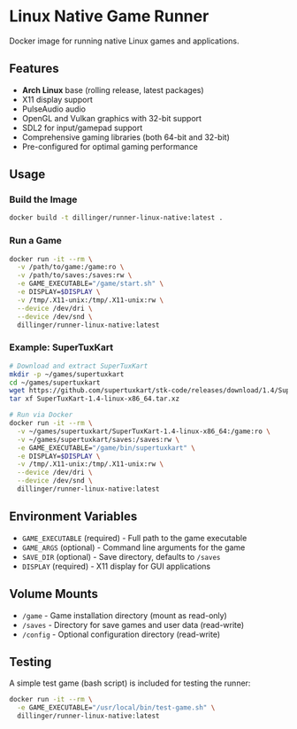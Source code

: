 # Linux Native Game Runner

Docker image for running native Linux games and applications.

## Features

- **Arch Linux** base (rolling release, latest packages)
- X11 display support
- PulseAudio audio
- OpenGL and Vulkan graphics with 32-bit support
- SDL2 for input/gamepad support
- Comprehensive gaming libraries (both 64-bit and 32-bit)
- Pre-configured for optimal gaming performance

## Usage

### Build the Image

```bash
docker build -t dillinger/runner-linux-native:latest .
```

### Run a Game

```bash
docker run -it --rm \
  -v /path/to/game:/game:ro \
  -v /path/to/saves:/saves:rw \
  -e GAME_EXECUTABLE="/game/start.sh" \
  -e DISPLAY=$DISPLAY \
  -v /tmp/.X11-unix:/tmp/.X11-unix:rw \
  --device /dev/dri \
  --device /dev/snd \
  dillinger/runner-linux-native:latest
```

### Example: SuperTuxKart

```bash
# Download and extract SuperTuxKart
mkdir -p ~/games/supertuxkart
cd ~/games/supertuxkart
wget https://github.com/supertuxkart/stk-code/releases/download/1.4/SuperTuxKart-1.4-linux-x86_64.tar.xz
tar xf SuperTuxKart-1.4-linux-x86_64.tar.xz

# Run via Docker
docker run -it --rm \
  -v ~/games/supertuxkart/SuperTuxKart-1.4-linux-x86_64:/game:ro \
  -v ~/games/supertuxkart/saves:/saves:rw \
  -e GAME_EXECUTABLE="/game/bin/supertuxkart" \
  -e DISPLAY=$DISPLAY \
  -v /tmp/.X11-unix:/tmp/.X11-unix:rw \
  --device /dev/dri \
  --device /dev/snd \
  dillinger/runner-linux-native:latest
```

## Environment Variables

- `GAME_EXECUTABLE` (required) - Full path to the game executable
- `GAME_ARGS` (optional) - Command line arguments for the game
- `SAVE_DIR` (optional) - Save directory, defaults to `/saves`
- `DISPLAY` (required) - X11 display for GUI applications

## Volume Mounts

- `/game` - Game installation directory (mount as read-only)
- `/saves` - Directory for save games and user data (read-write)
- `/config` - Optional configuration directory (read-write)

## Testing

A simple test game (bash script) is included for testing the runner:

```bash
docker run -it --rm \
  -e GAME_EXECUTABLE="/usr/local/bin/test-game.sh" \
  dillinger/runner-linux-native:latest
```
